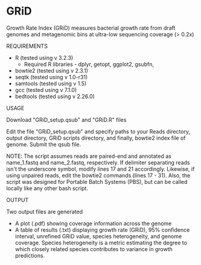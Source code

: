 # GRiD
Growth Rate Index (GRiD) measures bacterial growth rate from draft genomes and metagenomic bins at ultra-low sequencing coverage (> 0.2x)

REQUIREMENTS
- R (tested using v 3.2.3) 
    - Required R libraries - 
    dplyr,
    getopt,
    ggplot2,
    gsubfn,
- bowtie2 (tested using v 2.3.1)
- seqtk (tested using v 1.0-r31)
- samtools (tested using v 1.5)
- gcc (tested using v 7.1.0)
- bedtools (tested using v 2.26.0)
    

USAGE

Download "GRiD_setup.qsub" and "GRiD.R" files 

Edit the file "GRiD_setup.qsub" and specify paths to your Reads directory, output directory, GRiD scripts directory, and finally, bowtie2 index file of genome. Submit the qsub file.

NOTE: The script assumes reads are paired-end and annotated as name_1.fastq and name_2.fastq, respectively. If delimiter separating reads isn't the underscore symbol, modify lines 17 and 21 accordingly. Likewise, if using unpaired reads, edit the bowtie2 commands (lines 17 - 31). Also, the script was designed for Portable Batch Systems (PBS), but can be called locally like any other bash script. 

OUTPUT

Two output files are generated
- A plot (.pdf) showing coverage information across the genome 
- A table of results (.txt) displaying growth rate (GRiD), 95% confidence interval, unrefined GRiD value, species heterogeneity, and genome coverage. Species heterogeneity is a metric estimating the degree to which closely related species contributes to variance in growth predictions. 
